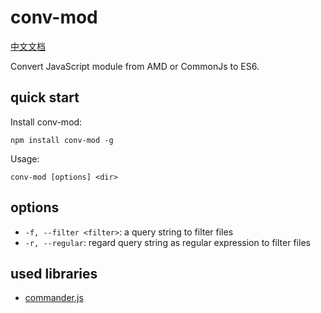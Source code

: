 # conv-mod

[中文文档](./README.md)

Convert JavaScript module from AMD or CommonJs to ES6.

## quick start

Install conv-mod:

```
npm install conv-mod -g
```

Usage:

```
conv-mod [options] <dir>
```

## options

- `-f, --filter <filter>`: a query string to filter files
- `-r, --regular`: regard query string as regular expression to filter files

## used libraries

- [commander.js](https://github.com/tj/commander.js)

